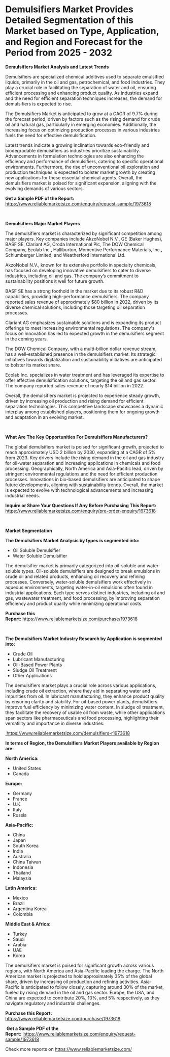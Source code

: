 <p><h1>Demulsifiers Market Provides Detailed Segmentation of this Market based on Type, Application, and Region and Forecast for the Period from 2025 - 2032</h1></p><p><strong>Demulsifiers Market Analysis and Latest Trends</strong></p>
<p><p>Demulsifiers are specialized chemical additives used to separate emulsified liquids, primarily in the oil and gas, petrochemical, and food industries. They play a crucial role in facilitating the separation of water and oil, ensuring efficient processing and enhancing product quality. As industries expand and the need for efficient separation techniques increases, the demand for demulsifiers is expected to rise. </p><p>The Demulsifiers Market is anticipated to grow at a CAGR of 9.7% during the forecast period, driven by factors such as the rising demand for crude oil and natural gas, particularly in emerging economies. Additionally, the increasing focus on optimizing production processes in various industries fuels the need for effective demulsification. </p><p>Latest trends indicate a growing inclination towards eco-friendly and biodegradable demulsifiers as industries prioritize sustainability. Advancements in formulation technologies are also enhancing the efficiency and performance of demulsifiers, catering to specific operational environments. Furthermore, the rise of unconventional oil exploration and production techniques is expected to bolster market growth by creating new applications for these essential chemical agents. Overall, the demulsifiers market is poised for significant expansion, aligning with the evolving demands of various sectors.</p></p>
<p><strong>Get a Sample PDF of the Report:&nbsp;</strong> <a href="https://www.reliablemarketsize.com/enquiry/request-sample/1973618?utm_campaign=3544&utm_medium=2&utm_source=Github&utm_content=ia&utm_term=02042025&utm_id=demulsifiers">https://www.reliablemarketsize.com/enquiry/request-sample/1973618</a></p>
<p>&nbsp;</p>
<p><strong>Demulsifiers Major Market Players</strong></p>
<p><p>The demulsifiers market is characterized by significant competition among major players. Key companies include AkzoNobel N.V., GE (Baker Hughes), BASF SE, Clariant AG, Croda International Plc, The DOW Chemical Company, Ecolab Inc., Halliburton, Momentive Performance Materials, Inc., Schlumberger Limited, and Weatherford International Ltd. </p><p>AkzoNobel N.V., known for its extensive portfolio in specialty chemicals, has focused on developing innovative demulsifiers to cater to diverse industries, including oil and gas. The company’s commitment to sustainability positions it well for future growth.</p><p>BASF SE has a strong foothold in the market due to its robust R&D capabilities, providing high-performance demulsifiers. The company reported sales revenue of approximately $80 billion in 2022, driven by its diverse chemical solutions, including those targeting oil separation processes.</p><p>Clariant AG emphasizes sustainable solutions and is expanding its product offerings to meet increasing environmental regulations. The company's focus on innovation has led to expected growth in the demulsifiers segment in the coming years.</p><p>The DOW Chemical Company, with a multi-billion dollar revenue stream, has a well-established presence in the demulsifiers market. Its strategic initiatives towards digitalization and sustainability initiatives are anticipated to bolster its market share.</p><p>Ecolab Inc. specializes in water treatment and has leveraged its expertise to offer effective demulsification solutions, targeting the oil and gas sector. The company reported sales revenue of nearly $14 billion in 2022.</p><p>Overall, the demulsifiers market is projected to experience steady growth, driven by increasing oil production and rising demand for efficient separation technologies. This competitive landscape showcases a dynamic interplay among established players, positioning them for ongoing growth and adaptation in an evolving market.</p></p>
<p>&nbsp;</p>
<p><strong>What Are The Key Opportunities For Demulsifiers Manufacturers?</strong></p>
<p><p>The global demulsifiers market is poised for significant growth, projected to reach approximately USD 2 billion by 2030, expanding at a CAGR of 5% from 2023. Key drivers include the rising demand in the oil and gas industry for oil-water separation and increasing applications in chemicals and food processing. Geographically, North America and Asia-Pacific lead, driven by stringent environmental regulations and the need for efficient production processes. Innovations in bio-based demulsifiers are anticipated to shape future developments, aligning with sustainability trends. Overall, the market is expected to evolve with technological advancements and increasing industrial needs.</p></p>
<p><strong>Inquire or Share Your Questions If Any Before Purchasing This Report:</strong> <a href="https://www.reliablemarketsize.com/enquiry/pre-order-enquiry/1973618?utm_campaign=3544&utm_medium=2&utm_source=Github&utm_content=ia&utm_term=02042025&utm_id=demulsifiers">https://www.reliablemarketsize.com/enquiry/pre-order-enquiry/1973618</a></p>
<p>&nbsp;</p>
<p><strong>Market Segmentation</strong></p>
<p><strong>The Demulsifiers Market Analysis by types is segmented into:</strong></p>
<p><ul><li>Oil Soluble Demulsifier</li><li>Water Soluble Demulsifier</li></ul></p>
<p><p>The demulsifier market is primarily categorized into oil-soluble and water-soluble types. Oil-soluble demulsifiers are designed to break emulsions in crude oil and related products, enhancing oil recovery and refining processes. Conversely, water-soluble demulsifiers work effectively in aqueous environments, targeting water-in-oil emulsions often found in industrial applications. Each type serves distinct industries, including oil and gas, wastewater treatment, and food processing, by improving separation efficiency and product quality while minimizing operational costs.</p></p>
<p><strong>Purchase this Report:&nbsp;</strong><a href="https://www.reliablemarketsize.com/purchase/1973618?utm_campaign=3544&utm_medium=2&utm_source=Github&utm_content=ia&utm_term=02042025&utm_id=demulsifiers">https://www.reliablemarketsize.com/purchase/1973618</a></p>
<p>&nbsp;</p>
<p><strong>The Demulsifiers Market Industry Research by Application is segmented into:</strong></p>
<p><ul><li>Crude Oil</li><li>Lubricant Manufacturing</li><li>Oil-Based Power Plants</li><li>Sludge Oil Treatment</li><li>Other Applications</li></ul></p>
<p><p>The demulsifiers market plays a crucial role across various applications, including crude oil extraction, where they aid in separating water and impurities from oil. In lubricant manufacturing, they enhance product quality by ensuring clarity and stability. For oil-based power plants, demulsifiers improve fuel efficiency by minimizing water content. In sludge oil treatment, they facilitate the recovery of usable oil from waste, while other applications span sectors like pharmaceuticals and food processing, highlighting their versatility and importance in diverse industries.</p></p>
<p><a href="https://www.reliablemarketsize.com/demulsifiers-r1973618?utm_campaign=3544&utm_medium=2&utm_source=Github&utm_content=ia&utm_term=02042025&utm_id=demulsifiers">&nbsp;https://www.reliablemarketsize.com/demulsifiers-r1973618</a></p>
<p><strong>In terms of Region, the Demulsifiers Market Players available by Region are:</strong></p>
<p>
    <p> <strong> North America: </strong>
        <ul>
            <li>United States</li>
            <li>Canada</li>
        </ul>
        </p> 
    <p> <strong> Europe: </strong>
        <ul>
            <li>Germany</li>
            <li>France</li>
            <li>U.K.</li>
            <li>Italy</li>
            <li>Russia</li>
        </ul>
        </p> 
    <p> <strong> Asia-Pacific: </strong>
        <ul>
            <li>China</li>
            <li>Japan</li>
            <li>South Korea</li>
            <li>India</li>
            <li>Australia</li>
            <li>China Taiwan</li>
            <li>Indonesia</li>
            <li>Thailand</li>
            <li>Malaysia</li>
        </ul>
        </p> 
    <p> <strong> Latin America: </strong>
        <ul>
            <li>Mexico</li>
            <li>Brazil</li>
            <li>Argentina Korea</li>
            <li>Colombia</li>
        </ul>
        </p> 
    <p> <strong> Middle East & Africa: </strong>
        <ul>
            <li>Turkey</li>
            <li>Saudi</li>
            <li>Arabia</li>
            <li>UAE</li>
            <li>Korea</li>
        </ul>
    </p>
    </p>
<p><p>The demulsifiers market is poised for significant growth across various regions, with North America and Asia-Pacific leading the charge. The North American market is projected to hold approximately 35% of the global share, driven by increasing oil production and refining activities. Asia-Pacific is anticipated to follow closely, capturing around 30% of the market, fueled by rising demand in the oil and gas sector. Europe, the USA, and China are expected to contribute 20%, 10%, and 5% respectively, as they navigate regulatory and industrial challenges.</p></p>
<p><strong>Purchase this Report: </strong><a href="https://www.reliablemarketsize.com/purchase/1973618?utm_campaign=3544&utm_medium=2&utm_source=Github&utm_content=ia&utm_term=02042025&utm_id=demulsifiers">https://www.reliablemarketsize.com/purchase/1973618</a></p>
<p>&nbsp;<strong>Get a Sample PDF of the Report:&nbsp;&nbsp;</strong><a href="https://www.reliablemarketsize.com/enquiry/request-sample/1973618?utm_campaign=3544&utm_medium=2&utm_source=Github&utm_content=ia&utm_term=02042025&utm_id=demulsifiers">https://www.reliablemarketsize.com/enquiry/request-sample/1973618</a></p>
<p><strong></strong></p>
<p>Check more reports on <a href="https://www.reliablemarketsize.com/?utm_campaign=3544&utm_medium=2&utm_source=Github&utm_content=ia&utm_term=02042025&utm_id=demulsifiers">https://www.reliablemarketsize.com/</a></p>